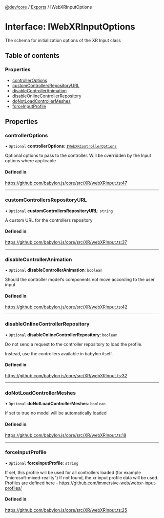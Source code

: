 [@dev/core](../README.md) / [Exports](../modules.md) / IWebXRInputOptions

# Interface: IWebXRInputOptions

The schema for initialization options of the XR Input class

## Table of contents

### Properties

- [controllerOptions](IWebXRInputOptions.md#controlleroptions)
- [customControllersRepositoryURL](IWebXRInputOptions.md#customcontrollersrepositoryurl)
- [disableControllerAnimation](IWebXRInputOptions.md#disablecontrolleranimation)
- [disableOnlineControllerRepository](IWebXRInputOptions.md#disableonlinecontrollerrepository)
- [doNotLoadControllerMeshes](IWebXRInputOptions.md#donotloadcontrollermeshes)
- [forceInputProfile](IWebXRInputOptions.md#forceinputprofile)

## Properties

### controllerOptions

• `Optional` **controllerOptions**: [`IWebXRControllerOptions`](IWebXRControllerOptions.md)

Optional options to pass to the controller. Will be overridden by the Input options where applicable

#### Defined in

https://github.com/babylon.js/core/src/XR/webXRInput.ts:47

___

### customControllersRepositoryURL

• `Optional` **customControllersRepositoryURL**: `string`

A custom URL for the controllers repository

#### Defined in

https://github.com/babylon.js/core/src/XR/webXRInput.ts:37

___

### disableControllerAnimation

• `Optional` **disableControllerAnimation**: `boolean`

Should the controller model's components not move according to the user input

#### Defined in

https://github.com/babylon.js/core/src/XR/webXRInput.ts:42

___

### disableOnlineControllerRepository

• `Optional` **disableOnlineControllerRepository**: `boolean`

Do not send a request to the controller repository to load the profile.

Instead, use the controllers available in babylon itself.

#### Defined in

https://github.com/babylon.js/core/src/XR/webXRInput.ts:32

___

### doNotLoadControllerMeshes

• `Optional` **doNotLoadControllerMeshes**: `boolean`

If set to true no model will be automatically loaded

#### Defined in

https://github.com/babylon.js/core/src/XR/webXRInput.ts:18

___

### forceInputProfile

• `Optional` **forceInputProfile**: `string`

If set, this profile will be used for all controllers loaded (for example "microsoft-mixed-reality")
If not found, the xr input profile data will be used.
Profiles are defined here - https://github.com/immersive-web/webxr-input-profiles/

#### Defined in

https://github.com/babylon.js/core/src/XR/webXRInput.ts:25
